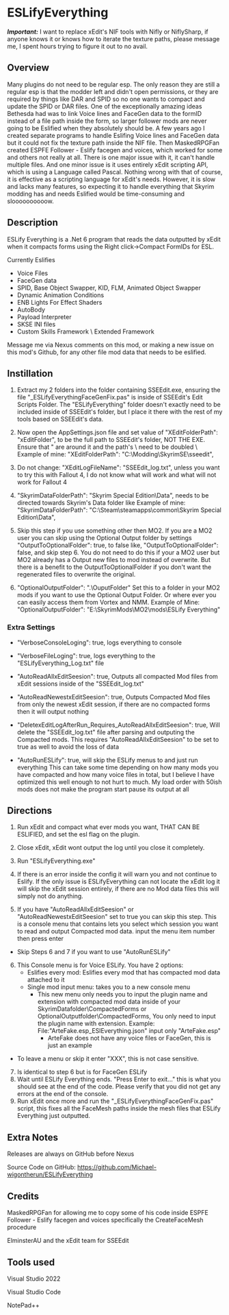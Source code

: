 # ESLifyEverything

**_Important:_** I want to replace xEdit's NIF tools with Nifly or NiflySharp, if anyone knows it or knows how to iterate the texture paths, please message me, I spent hours trying to figure it out to no avail.

## Overview

Many plugins do not need to be regular esp. The only reason they are still a regular esp is that the modder left and didn't open permissions, or they are required by things like DAR and SPID so no one wants to compact and update the SPID or DAR files. One of the exceptionally amazing ideas Bethesda had was to link Voice lines and FaceGen data to the formID instead of a file path inside the form, so larger follower mods are never going to be Eslified when they absolutely should be. A few years ago I created separate programs to handle Eslifing Voice lines and FaceGen data but it could not fix the texture path inside the NIF file. Then MaskedRPGFan created ESPFE Follower - Eslify facegen and voices, which worked for some and others not really at all. There is one major issue with it, it can't handle multiple files. And one minor issue is it uses entirely xEdit scripting API, which is using a Language called Pascal. Nothing wrong with that of course, it is effective as a scripting language for xEdit's needs. However, it is slow and lacks many features, so expecting it to handle everything that Skyrim modding has and needs Eslified would be time-consuming and sloooooooooow.

## Description

ESLify Everything is a .Net 6 program that reads the data outputted by xEdit when it compacts forms using the Right click->Compact FormIDs for ESL. 

Currently Eslifies

- Voice Files
- FaceGen data
- SPID, Base Object Swapper, KID, FLM, Animated Object Swapper
- Dynamic Animation Conditions
- ENB Lights For Effect Shaders
- AutoBody
- Payload Interpreter
- SKSE INI files
- Custom Skills Framework \ Extended Framework

Message me via Nexus comments on this mod, or making a new issue on this mod's Github, for any other file mod data that needs to be eslified.

## Instillation

1. Extract my 2 folders into the folder containing SSEEdit.exe, ensuring the file "_ESLifyEverythingFaceGenFix.pas" is inside of SSEEdit's Edit Scripts Folder.
The "ESLifyEverything" folder doesn't exactly need to be included inside of SSEEdit's folder, but I place it there with the rest of my tools based on SSEEdit's data.

2. Now open the AppSettings.json file and set value of "XEditFolderPath": "xEditFolder", to be the full path to SSEEdit's folder, NOT THE EXE. Ensure that " are around it and the path's \ need to be doubled \\
Example of mine: "XEditFolderPath": "C:\\Modding\\SkyrimSE\\sseedit",

3. Do not change: "XEditLogFileName": "SSEEdit_log.txt", unless you want to try this with Fallout 4, I do not know what will work and what will not work for Fallout 4

4. "SkyrimDataFolderPath": "Skyrim Special Edition\\Data", needs to be directed towards Skyrim's Data folder like
Example of mine: "SkyrimDataFolderPath": "C:\\Steam\\steamapps\\common\\Skyrim Special Edition\\Data",

5. Skip this step if you use something other then MO2. If you are a MO2 user you can skip using the Optional Output folder by settings "OutputToOptionalFolder": true, to false like, "OutputToOptionalFolder": false, and skip step 6. You do not need to do this if your a MO2 user but MO2 already has a Output new files to mod instead of overwrite.
But there is a benefit to the OutputToOptionalFolder if you don't want the regenerated files to overwrite the original.

6. "OptionalOutputFolder": ".\\OuputFolder" Set this to a folder in your MO2 mods if you want to use the Optional Output Folder. Or where ever you can easily access them from Vortex and NMM.
Example of Mine: "OptionalOutputFolder": "E:\\SkyrimMods\\MO2\\mods\\ESLify Everything"

### Extra Settings

- "VerboseConsoleLoging": true,                                       logs everything to console

- "VerboseFileLoging": true,                                          logs everything to the "ESLifyEverything_Log.txt" file

- "AutoReadAllxEditSeesion": true,                                    Outputs all compacted Mod files from xEdit sessions inside of the "SSEEdit_log.txt" 

- "AutoReadNewestxEditSeesion": true,                                 Outputs Compacted Mod files from only the newest xEdit session, if there are no compacted forms then it will output nothing

- "DeletexEditLogAfterRun_Requires_AutoReadAllxEditSeesion": true,    Will delete the "SSEEdit_log.txt" file after parsing and outputing the Compacted mods. This requires "AutoReadAllxEditSeesion" to be set to true as well to avoid the loss of data

- "AutoRunESLify": true,                                              will skip the ESLify menus to and just run everything
This can take some time depending on how many mods you have compacted and how many voice files in total, but I believe I have optimized this well enough to not hurt to much. My load order with 50ish mods does not make the program start pause its output at all

## Directions

1. Run xEdit and compact what ever mods you want, THAT CAN BE ESLIFIED, and set the esl flag on the plugin.

2. Close xEdit, xEdit wont output the log until you close it completely.

3. Run "ESLifyEverything.exe"

4. If there is an error inside the config it will warn you and not continue to Eslify. If the only issue is ESLifyEverything can not locate the xEdit log it will skip the xEdit session entirely, if there are no Mod data files this will simply not do anything. 

5. If you have "AutoReadAllxEditSeesion" or "AutoReadNewestxEditSeesion" set to true you can skip this step. This is a console menu that contains lets you select which session you want to read and output Compacted mod data. input the menu item number then press enter

- Skip Steps 6 and 7 if you want to use "AutoRunESLify"

6. This Console menu is for Voice ESLify. You have 2 options:
   - Eslifies every mod: Eslifies every mod that has compacted mod data attached to it
   - Single mod input menu: takes you to a new console menu 
     - This new menu only needs you to input the plugin name and extension with compacted mod data inside of your SkyrimDatafolder\CompactedForms or OptionalOutputfolder\CompactedForms, You only need to input the plugin name with extension.
Example: File:"ArteFake.esp_ESlEverything.json" input only "ArteFake.esp" 
       - ArteFake does not have any voice files or FaceGen, this is just an example
- To leave a menu or skip it enter "XXX", this is not case sensitive. 

7. Is identical to step 6 but is for FaceGen ESLify
8. Wait until ESLify Everything ends. "Press Enter to exit..." this is what you should see at the end of the code. Please verify that you did not get any errors at the end of the console.
9. Run xEdit once more and run the "_ESLifyEverythingFaceGenFix.pas" script, this fixes all the FaceMesh paths inside the mesh files that ESLify Everything just outputted.


## Extra Notes

Releases are always on GitHub before Nexus

Source Code on GitHub: https://github.com/Michael-wigontherun/ESLifyEverything

## Credits
MaskedRPGFan for allowing me to copy some of his code inside ESPFE Follower - Eslify facegen and voices specifically the CreateFaceMesh procedure

ElminsterAU and the xEdit team for SSEEdit 

## Tools used

Visual Studio 2022

Visual Studio Code

NotePad++
